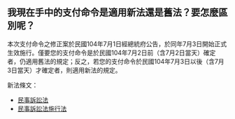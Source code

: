 ## 我現在手中的支付命令是適用新法還是舊法？要怎麼區別呢？

本次支付命令之修正案於民國104年7月1日經總統府公告，於同年7月3日開始正式生效施行。僅要您的支付命令是於民國104年7月2日前（含7月2日當天）確定者，仍適用舊法的規定；反之，若您的支付命令於民國104年7月3日以後（含7月3日當天）才確定者，則適用新法的規定。

新法條文：

* [民事訴訟法](http://jirs.judicial.gov.tw/FLAW/FLAWDAT01.asp?lsid=FL001362)
* [民事訴訟法施行法](http://jirs.judicial.gov.tw/FLAW/FLAWDAT01.asp?lsid=FL001363)


